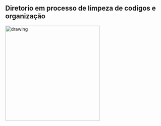 ## Diretorio em processo de limpeza de codigos e organização
 <p align="left"><img src="https://w7.pngwing.com/pngs/400/751/png-transparent-automation-computer-icons-workflow-graphics-orchestration-skills-icon-business-business-process-auto-part.png" alt="drawing" width="300" height="300"/></p>
